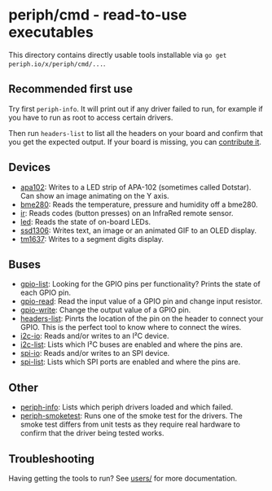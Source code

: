 # periph/cmd - read-to-use executables

This directory contains directly usable tools installable via `go get
periph.io/x/periph/cmd/...`.


## Recommended first use

Try first `periph-info`. It will print out if any driver failed to run, for
example if you have to run as root to access certain drivers.

Then run `headers-list` to list all the headers on your board and confirm that
you get the expected output. If your board is missing, you can [contribute
it](https://periph.io/project/contributing/).


## Devices

- [apa102](apa102): Writes to a LED strip of APA-102 (sometimes called Dotstar).
  Can show an image animating on the Y axis.
- [bme280](bme280): Reads the temperature, pressure and humidity off a bme280.
- [ir](ir): Reads codes (button presses) on an InfraRed remote sensor.
- [led](led): Reads the state of on-board LEDs.
- [ssd1306](ssd1306): Writes text, an image or an animated GIF to an OLED
  display.
- [tm1637](tm1637): Writes to a segment digits display.


## Buses

- [gpio-list](gpio-list): Looking for the GPIO pins per functionality?
  Prints the state of each GPIO pin.
- [gpio-read](gpio-read): Read the input value of a GPIO pin and change
  input resistor.
- [gpio-write](gpio-write): Change the output value of a GPIO pin.
- [headers-list](headers-list): Pinrts the location of the pin on the header to
  connect your GPIO. This is the perfect tool to know where to connect the
  wires.
- [i2c-io](i2c-io): Reads and/or writes to an I²C device.
- [i2c-list](i2c-list): Lists which I²C buses are enabled and where the pins
  are.
- [spi-io](spi-io): Reads and/or writes to an SPI device.
- [spi-list](spi-list): Lists which SPI ports are enabled and where the pins
  are.


## Other

- [periph-info](periph-info): Lists which periph drivers loaded and which
  failed.
- [periph-smoketest](periph-smoketest): Runs one of the smoke test for the
  drivers. The smoke test differs from unit tests as they require real hardware
  to confirm that the driver being tested works.


## Troubleshooting

Having getting the tools to run? See [users/](https://periph.io/users/) for more
documentation.
